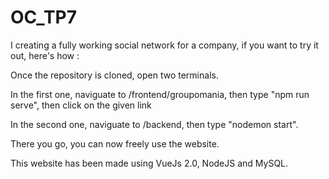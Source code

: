 # OC_TP7
I creating a fully working social network for a company, if you want to try it out, here's how :

Once the repository is cloned, open two terminals.

In the first one, naviguate to /frontend/groupomania, then type "npm run serve", then click on the given link

In the second one, naviguate to /backend, then type "nodemon start".

There you go, you can now freely use the website.

This website has been made using VueJs 2.0, NodeJS and MySQL.
